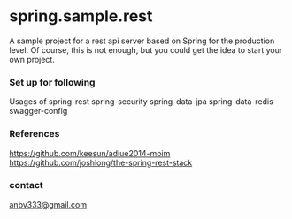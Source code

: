 # spring.sample.rest
A sample project for a rest api server based on Spring for the production level.
Of course, this is not enough, but you could get the idea to start your own project.

### Set up for following
Usages of spring-rest
spring-security
spring-data-jpa
spring-data-redis
swagger-config

### References
https://github.com/keesun/adiue2014-moim
https://github.com/joshlong/the-spring-rest-stack


### contact
anbv333@gmail.com
